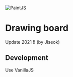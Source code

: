 ![PaintJS](https://user-images.githubusercontent.com/64394744/104430978-b8603680-55ca-11eb-9b63-913a6bd4da39.PNG)

# Drawing board

Update 2021 !! (by Jiseok)

## Development

Use VanillaJS
